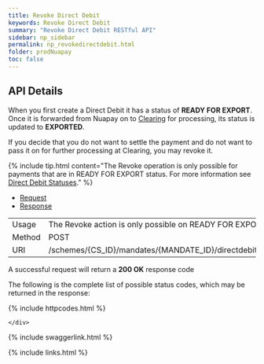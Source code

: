 ```yaml
---
title: Revoke Direct Debit
keywords: Revoke Direct Debit
summary: "Revoke Direct Debit RESTful API"
sidebar: np_sidebar
permalink: np_revokedirectdebit.html
folder: prodNuapay
toc: false
---
```


## API Details

When you first create a Direct Debit it has a status of <b>READY FOR EXPORT</b>. Once it is forwarded from Nuapay on to <a href="#" data-toggle="tooltip" data-original-title="{{site.data.glossary.clearing}}">Clearing</a> for processing, its status is updated to <b>EXPORTED</b>.

If you decide that you do not want to settle the payment and do not want to pass it on for further processing at Clearing, you may revoke it.


{% include tip.html content="The Revoke operation is only possible for payments that are in READY FOR EXPORT status. For more information see [Direct Debit Statuses](np_ddstatuses.html)." %}



<ul id="profileTabs" class="nav nav-tabs">
    <li class="active"><a href="#profile" data-toggle="tab">Request</a></li>
    <li><a href="#about" data-toggle="tab">Response</a></li>
   
</ul>
  <div class="tab-content">
<div role="tabpanel" class="tab-pane active" id="profile">


  <table>
<colgroup>
<col width="30%" />
<col width="90%" />
</colgroup>

<tbody>
<tr>
<td markdown="span">Usage</td>
<td markdown="span">The Revoke action is only possible on READY FOR EXPORT Direct Debits</td>
</tr>
<tr>
<td markdown="span">Method</td>
<td markdown="span"><span class="label label-info">POST </span>
</td>
</tr>
<tr>
<td markdown="span">URI</td>
<td markdown="span">/schemes/{CS_ID}/mandates/{MANDATE_ID}/directdebits/{DD_ID}/revoke
</td>
</tr>
</tbody>
</table>



</div>

<div role="tabpanel" class="tab-pane" id="about">
<p>A successful request will return a <b>200 OK</b> response code</p>
<p>The following is the complete list of possible status codes, which may be returned in the response:</p>
    {% include httpcodes.html %}
    
 
    </div>


</div>

{% include swaggerlink.html %}

{% include links.html %}
